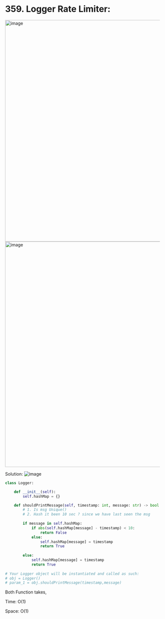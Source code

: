 # 359. Logger Rate Limiter:

<img width="722" alt="image" src="https://user-images.githubusercontent.com/35987583/168463375-9c9570cd-c5b7-47a7-829d-2c2cfe4d1967.png">
<img width="735" alt="image" src="https://user-images.githubusercontent.com/35987583/168463382-536737cb-3dd8-454a-9bc3-678b62db7baa.png">


Solution:
![image](https://user-images.githubusercontent.com/35987583/168463479-16d5dc2c-ba50-4441-8a37-51df01797a8d.png)

```python
class Logger:

    def __init__(self):
        self.hashMap = {}

    def shouldPrintMessage(self, timestamp: int, message: str) -> bool:
        # 1. Is msg Unique()
        # 2. Hash it been 10 sec ? since we have last seen the msg
        
        if message in self.hashMap:
            if abs(self.hashMap[message] - timestamp) < 10:
                return False
            else:
                self.hashMap[message] = timestamp
                return True
        
        else:
            self.hashMap[message] = timestamp
            return True
            
# Your Logger object will be instantiated and called as such:
# obj = Logger()
# param_1 = obj.shouldPrintMessage(timestamp,message)
```

Both Function takes,

  Time: O(1)

  Space: O(1)
